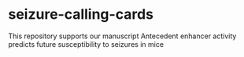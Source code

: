 # seizure-calling-cards
This repository supports our manuscript Antecedent enhancer activity predicts future susceptibility to seizures in mice
